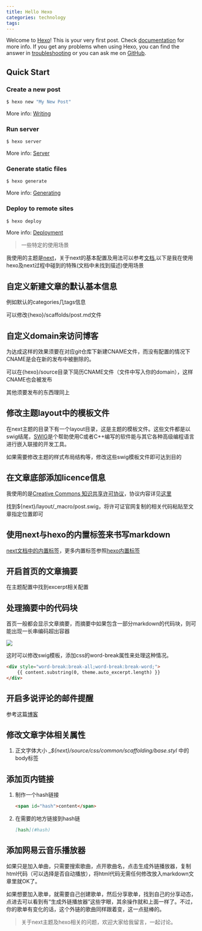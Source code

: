 ```yaml
---
title: Hello Hexo
categories: technology
tags: 
---
```

Welcome to [Hexo](https://hexo.io/)! This is your very first post. Check [documentation](https://hexo.io/docs/) for more info. If you get any problems when using Hexo, you can find the answer in [troubleshooting](https://hexo.io/docs/troubleshooting.html) or you can ask me on [GitHub](https://github.com/hexojs/hexo/issues).

## Quick Start

### Create a new post

``` bash
$ hexo new "My New Post"
```

More info: [Writing](https://hexo.io/docs/writing.html)

### Run server

``` bash
$ hexo server
```

More info: [Server](https://hexo.io/docs/server.html)

### Generate static files

``` bash
$ hexo generate
```

More info: [Generating](https://hexo.io/docs/generating.html)

### Deploy to remote sites

``` bash
$ hexo deploy
```

More info: [Deployment](https://hexo.io/docs/deployment.html)



> 一些特定的使用场景

我使用的主题是[next](https://github.com/iissnan/hexo-theme-next)，关于next的基本配置及用法可以参考[文档](http://theme-next.iissnan.com/),以下是我在使用hexo及next过程中碰到的特殊(文档中未找到描述)使用场景

## 自定义新建文章的默认基本信息

例如默认的categories几tags信息

可以修改{hexo}/scaffolds/post.md文件

## 自定义domain来访问博客

为达成这样的效果须要在对应git仓库下新建CNAME文件，而没有配置的情况下CNAME是会在新的发布中被删除的。

可以在{hexo}/source目录下简历CNAME文件（文件中写入你的domain），这样CNAME也会被发布

其他须要发布的东西理同上

##  修改主题layout中的模板文件

在next主题的目录下有一个layout目录，这是主题的模板文件。这些文件都是以swig结尾，[SWIG](http://www.swig.org/translations/chinese/index.html)是个帮助使用C或者C++编写的软件能与其它各种高级编程语言进行嵌入联接的开发工具。

如果需要修改主题的样式布局结构等，修改这些swig模板文件即可达到目的

## 在文章底部添加licence信息

我使用的是[Creative Commons 知识共享许可协议](https://creativecommons.org/licenses/by-nc-nd/3.0/)，协议内容详见[这里](https://creativecommons.org/licenses/by-nc-nd/3.0/cn/legalcode)

找到${next}/layout/_macro/post.swig，将许可证官网复制的相关代码粘贴至文章指定位置即可

## 使用next与hexo的内置标签来书写markdown

[next文档中的内置标签](http://theme-next.iissnan.com/tag-plugins.html)，更多内置标签参照[hexo内置标签](https://hexo.io/docs/tag-plugins.html)

## 开启首页的文章摘要

在主题配置中找到excerpt相关配置

## 处理摘要中的代码块

首页一般都会显示文章摘要，而摘要中如果包含一部分markdown的代码块，则可能出现一长串编码超出容器

![](http://img.willowspace.cn/willowspace_2016/1485056475711.png)

这时可以修改swig模板，添加css的word-break属性来处理这种情况。

```html
<div style="word-break:break-all;word-break:break-word;">
    {{ content.substring(0, theme.auto_excerpt.length) }}
</div>
```

## 开启多说评论的邮件提醒

参考这篇[博客](http://www.tuicool.com/articles/iEN7riZ)

## 修改文章字体相关属性

1. 正文字体大小 __${next}/source/css/_common/scaffolding/base.styl__ 中的body标签

## 添加页内链接

1. 制作一个hash链接

   ```html
   <span id="hash">content</span>
   ```

2. 在需要的地方链接到hash链

   ```markdown
   [hash](#hash)
   ```

## 添加网易云音乐播放器

如果只是加入单曲，只需要搜索歌曲，点开歌曲名，点击生成外链播放器，复制html代码（可以选择是否自动播放），将html代码无需任何修改放入markdown文章里就OK了。

如果想要加入歌单，就需要自己创建歌单，然后分享歌单，找到自己的分享动态，点进去可以看到有“生成外链播放器”这些字眼，其余操作就和上面一样了。不过，你的歌单有变化的话，这个外链的歌曲同样跟着变，这一点挺棒的。



> 关于next主题及hexo相关的问题，欢迎大家给我留言，一起讨论。